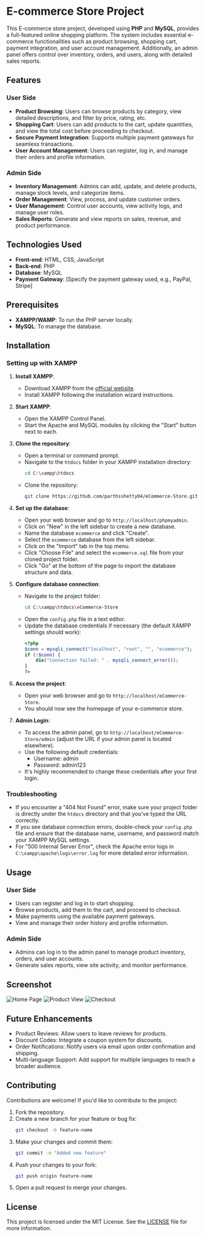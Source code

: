 # E-commerce Store Project

This E-commerce store project, developed using **PHP** and **MySQL**, provides a full-featured online shopping platform. The system includes essential e-commerce functionalities such as product browsing, shopping cart, payment integration, and user account management. Additionally, an admin panel offers control over inventory, orders, and users, along with detailed sales reports.

## Features

### User Side
- **Product Browsing**: Users can browse products by category, view detailed descriptions, and filter by price, rating, etc.
- **Shopping Cart**: Users can add products to the cart, update quantities, and view the total cost before proceeding to checkout.
- **Secure Payment Integration**: Supports multiple payment gateways for seamless transactions.
- **User Account Management**: Users can register, log in, and manage their orders and profile information.

### Admin Side
- **Inventory Management**: Admins can add, update, and delete products, manage stock levels, and categorize items.
- **Order Management**: View, process, and update customer orders.
- **User Management**: Control user accounts, view activity logs, and manage user roles.
- **Sales Reports**: Generate and view reports on sales, revenue, and product performance.

## Technologies Used

- **Front-end**: HTML, CSS, JavaScript
- **Back-end**: PHP
- **Database**: MySQL
- **Payment Gateway**: [Specify the payment gateway used, e.g., PayPal, Stripe]

## Prerequisites

- **XAMPP/WAMP**: To run the PHP server locally.
- **MySQL**: To manage the database.

## Installation

### Setting up with XAMPP

1. **Install XAMPP**:
   - Download XAMPP from the [official website](https://www.apachefriends.org/index.html).
   - Install XAMPP following the installation wizard instructions.

2. **Start XAMPP**:
   - Open the XAMPP Control Panel.
   - Start the Apache and MySQL modules by clicking the "Start" button next to each.

3. **Clone the repository**:
   - Open a terminal or command prompt.
   - Navigate to the `htdocs` folder in your XAMPP installation directory:
     ```bash
     cd C:\xampp\htdocs
     ```
   - Clone the repository:
     ```bash
     git clone https://github.com/parthsshetty04/eCommerce-Store.git
     ```

4. **Set up the database**:
   - Open your web browser and go to `http://localhost/phpmyadmin`.
   - Click on "New" in the left sidebar to create a new database.
   - Name the database `ecommerce` and click "Create".
   - Select the `ecommerce` database from the left sidebar.
   - Click on the "Import" tab in the top menu.
   - Click "Choose File" and select the `ecommerce.sql` file from your cloned project folder.
   - Click "Go" at the bottom of the page to import the database structure and data.

5. **Configure database connection**:
   - Navigate to the project folder:
     ```bash
     cd C:\xampp\htdocs\eCommerce-Store
     ```
   - Open the `config.php` file in a text editor.
   - Update the database credentials if necessary (the default XAMPP settings should work):
     ```php
     <?php
     $conn = mysqli_connect("localhost", "root", "", "ecommerce");
     if (!$conn) {
         die("Connection failed: " . mysqli_connect_error());
     }
     ?>
     ```

6. **Access the project**:
   - Open your web browser and go to `http://localhost/eCommerce-Store`.
   - You should now see the homepage of your e-commerce store.

7. **Admin Login**:
   - To access the admin panel, go to `http://localhost/eCommerce-Store/admin` (adjust the URL if your admin panel is located elsewhere).
   - Use the following default credentials:
     - Username: admin
     - Password: admin123
   - It's highly recommended to change these credentials after your first login.

### Troubleshooting

- If you encounter a "404 Not Found" error, make sure your project folder is directly under the `htdocs` directory and that you've typed the URL correctly.
- If you see database connection errors, double-check your `config.php` file and ensure that the database name, username, and password match your XAMPP MySQL settings.
- For "500 Internal Server Error", check the Apache error logs in `C:\xampp\apache\logs\error.log` for more detailed error information.

## Usage

### User Side
- Users can register and log in to start shopping.
- Browse products, add them to the cart, and proceed to checkout.
- Make payments using the available payment gateways.
- View and manage their order history and profile information.

### Admin Side
- Admins can log in to the admin panel to manage product inventory, orders, and user accounts.
- Generate sales reports, view site activity, and monitor performance.

## Screenshot

![Home Page](HomePage.png)
![Product View](product.png)
![Checkout](cart.png)



## Future Enhancements

- Product Reviews: Allow users to leave reviews for products.
- Discount Codes: Integrate a coupon system for discounts.
- Order Notifications: Notify users via email upon order confirmation and shipping.
- Multi-language Support: Add support for multiple languages to reach a broader audience.

## Contributing

Contributions are welcome! If you'd like to contribute to the project:

1. Fork the repository.
2. Create a new branch for your feature or bug fix:
   ```bash
   git checkout -b feature-name
   ```
3. Make your changes and commit them:
   ```bash
   git commit -m "Added new feature"
   ```
4. Push your changes to your fork:
   ```bash
   git push origin feature-name
   ```
5. Open a pull request to merge your changes.

## License

This project is licensed under the MIT License. See the [LICENSE](LICENSE) file for more information.
